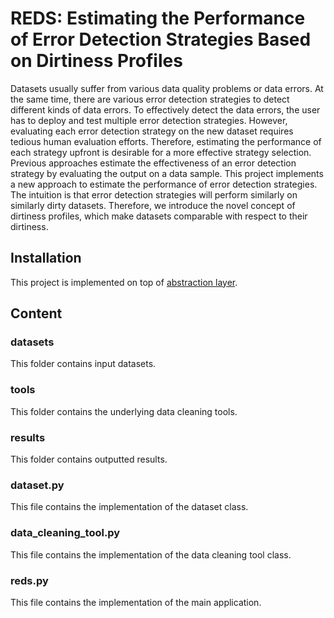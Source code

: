 # REDS: Estimating the Performance of Error Detection Strategies Based on Dirtiness Profiles
Datasets usually suffer from various data quality problems or data errors. At the same time, there are various error detection strategies to detect different kinds of data errors. To effectively detect the data errors, the user has to deploy and test multiple error detection strategies. However, evaluating each error detection strategy on the new dataset requires tedious human evaluation efforts. Therefore, estimating the performance of each strategy upfront is desirable for a more effective strategy selection. Previous approaches estimate the effectiveness of an error detection strategy by evaluating the output on a data sample. This project implements a new approach to estimate the performance of error detection strategies. The intuition is that error detection strategies will perform similarly on similarly dirty datasets. Therefore, we introduce the novel concept of dirtiness profiles, which make datasets comparable with respect to their dirtiness. 


## Installation
This project is implemented on top of [abstraction layer](https://github.com/BigDaMa/abstraction-layer).


## Content
### datasets
This folder contains input datasets.

### tools
This folder contains the underlying data cleaning tools.

### results
This folder contains outputted results.

### dataset.py
This file contains the implementation of the dataset class.

### data_cleaning_tool.py
This file contains the implementation of the data cleaning tool class.

### reds.py
This file contains the implementation of the main application.